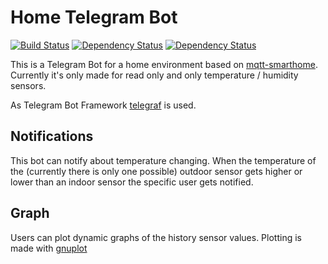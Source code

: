 # Home Telegram Bot

[![Build Status](https://travis-ci.org/EdJoPaTo/home-telegram-bot.svg?branch=master)](https://travis-ci.org/EdJoPaTo/home-telegram-bot)
[![Dependency Status](https://david-dm.org/edjopato/home-telegram-bot/status.svg)](https://david-dm.org/edjopato/home-telegram-bot)
[![Dependency Status](https://david-dm.org/edjopato/home-telegram-bot/dev-status.svg)](https://david-dm.org/edjopato/home-telegram-bot?type=dev)

This is a Telegram Bot for a home environment based on [mqtt-smarthome](https://github.com/mqtt-smarthome/mqtt-smarthome).
Currently it's only made for read only and only temperature / humidity sensors.

As Telegram Bot Framework [telegraf](https://github.com/telegraf/telegraf) is used.

## Notifications

This bot can notify about temperature changing.
When the temperature of the (currently there is only one possible) outdoor sensor gets higher or lower than an indoor sensor the specific user gets notified.

## Graph

Users can plot dynamic graphs of the history sensor values.
Plotting is made with [gnuplot](http://gnuplot.info/)
